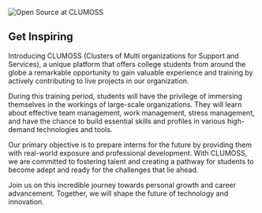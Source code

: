 ![Open Source at CLUMOSS](https://github.com/CLUMOSS/CLUMOSS/assets/75237577/2fb390fa-72b9-4c1c-9218-65a197b996b3)

## Get Inspiring

Introducing CLUMOSS (Clusters of Multi organizations for Support and Services), a unique platform that offers college students from around the globe a remarkable opportunity to gain valuable experience and training by actively contributing to live projects in our organization.

During this training period, students will have the privilege of immersing themselves in the workings of large-scale organizations. They will learn about effective team management, work management, stress management, and have the chance to build essential skills and profiles in various high-demand technologies and tools.

Our primary objective is to prepare interns for the future by providing them with real-world exposure and professional development. With CLUMOSS, we are committed to fostering talent and creating a pathway for students to become adept and ready for the challenges that lie ahead.

Join us on this incredible journey towards personal growth and career advancement. Together, we will shape the future of technology and innovation.

